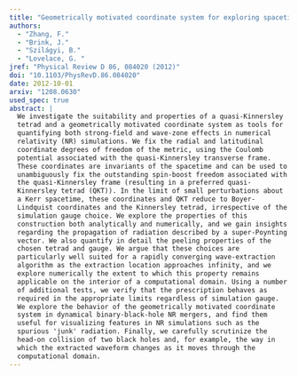 ```yaml
---
title: "Geometrically motivated coordinate system for exploring spacetime dynamics in numerical-relativity simulations using a quasi-Kinnersley tetrad"
authors:
  - "Zhang, F."
  - "Brink, J."
  - "Szilágyi, B."
  - "Lovelace, G. "
jref: "Physical Review D 86, 084020 (2012)"
doi: "10.1103/PhysRevD.86.084020"
date: 2012-10-01
arxiv: "1208.0630"
used_spec: true
abstract: |
  We investigate the suitability and properties of a quasi-Kinnersley
  tetrad and a geometrically motivated coordinate system as tools for
  quantifying both strong-field and wave-zone effects in numerical
  relativity (NR) simulations. We fix the radial and latitudinal
  coordinate degrees of freedom of the metric, using the Coulomb
  potential associated with the quasi-Kinnersley transverse frame.
  These coordinates are invariants of the spacetime and can be used to
  unambiguously fix the outstanding spin-boost freedom associated with
  the quasi-Kinnersley frame (resulting in a preferred quasi-
  Kinnersley tetrad (QKT)). In the limit of small perturbations about
  a Kerr spacetime, these coordinates and QKT reduce to Boyer-
  Lindquist coordinates and the Kinnersley tetrad, irrespective of the
  simulation gauge choice. We explore the properties of this
  construction both analytically and numerically, and we gain insights
  regarding the propagation of radiation described by a super-Poynting
  vector. We also quantify in detail the peeling properties of the
  chosen tetrad and gauge. We argue that these choices are
  particularly well suited for a rapidly converging wave-extraction
  algorithm as the extraction location approaches infinity, and we
  explore numerically the extent to which this property remains
  applicable on the interior of a computational domain. Using a number
  of additional tests, we verify that the prescription behaves as
  required in the appropriate limits regardless of simulation gauge.
  We explore the behavior of the geometrically motivated coordinate
  system in dynamical binary-black-hole NR mergers, and find them
  useful for visualizing features in NR simulations such as the
  spurious 'junk' radiation. Finally, we carefully scrutinize the
  head-on collision of two black holes and, for example, the way in
  which the extracted waveform changes as it moves through the
  computational domain.
---
```

